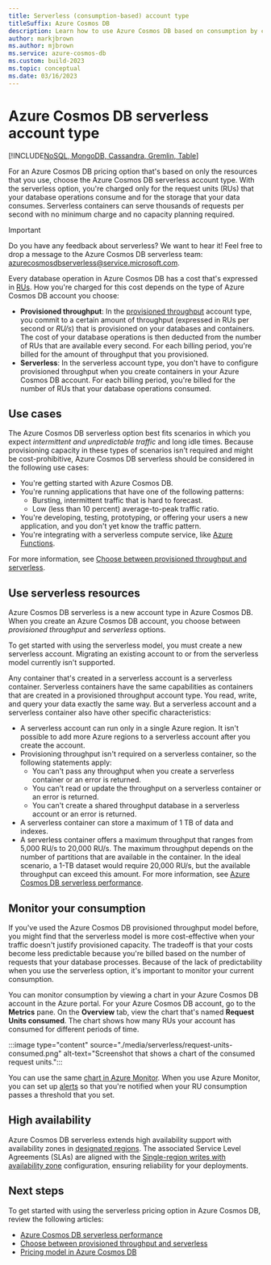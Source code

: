 ```yaml
---
title: Serverless (consumption-based) account type
titleSuffix: Azure Cosmos DB
description: Learn how to use Azure Cosmos DB based on consumption by choosing the serverless account type. Learn how the serverless model compares to the provisioned throughput model.
author: markjbrown
ms.author: mjbrown
ms.service: azure-cosmos-db
ms.custom: build-2023
ms.topic: conceptual
ms.date: 03/16/2023
---
```


# Azure Cosmos DB serverless account type

[!INCLUDE[NoSQL, MongoDB, Cassandra, Gremlin, Table](includes/appliesto-nosql-mongodb-cassandra-gremlin-table.md)]

For an Azure Cosmos DB pricing option that's based on only the resources that you use, choose the Azure Cosmos DB serverless account type. With the serverless option, you're charged only for the request units (RUs) that your database operations consume and for the storage that your data consumes. Serverless containers can serve thousands of requests per second with no minimum charge and no capacity planning required.

> [!IMPORTANT]
> Do you have any feedback about serverless? We want to hear it! Feel free to drop a message to the Azure Cosmos DB serverless team: [azurecosmosdbserverless@service.microsoft.com](mailto:azurecosmosdbserverless@service.microsoft.com).

Every database operation in Azure Cosmos DB has a cost that's expressed in [RUs](request-units.md). How you're charged for this cost depends on the type of Azure Cosmos DB account you choose:

- **Provisioned throughput**: In the [provisioned throughput](set-throughput.md) account type, you commit to a certain amount of throughput (expressed in RUs per second or *RU/s*) that is provisioned on your databases and containers. The cost of your database operations is then deducted from the number of RUs that are available every second. For each billing period, you're billed for the amount of throughput that you provisioned.
- **Serverless**: In the serverless account type, you don't have to configure provisioned throughput when you create containers in your Azure Cosmos DB account. For each billing period, you're billed for the number of RUs that your database operations consumed.

## Use cases

The Azure Cosmos DB serverless option best fits scenarios in which you expect *intermittent and unpredictable traffic* and long idle times. Because provisioning capacity in these types of scenarios isn't required and might be cost-prohibitive, Azure Cosmos DB serverless should be considered in the following use cases:

- You're getting started with Azure Cosmos DB.
- You're running applications that have one of the following patterns:
  - Bursting, intermittent traffic that is hard to forecast.
  - Low (less than 10 percent) average-to-peak traffic ratio.
- You're developing, testing, prototyping, or offering your users a new application, and you don't yet know the traffic pattern.
- You're integrating with a serverless compute service, like [Azure Functions](/azure/azure-functions/functions-overview).

For more information, see [Choose between provisioned throughput and serverless](throughput-serverless.md).

## Use serverless resources

Azure Cosmos DB serverless is a new account type in Azure Cosmos DB. When you create an Azure Cosmos DB account, you choose between *provisioned throughput* and *serverless* options.

To get started with using the serverless model, you must create a new serverless account. Migrating an existing account to or from the serverless model currently isn't supported.

Any container that's created in a serverless account is a serverless container. Serverless containers have the same capabilities as containers that are created in a provisioned throughput account type. You read, write, and query your data exactly the same way. But a serverless account and a serverless container also have other specific characteristics:

- A serverless account can run only in a single Azure region. It isn't possible to add more Azure regions to a serverless account after you create the account.
- Provisioning throughput isn't required on a serverless container, so the following statements apply:
  - You can't pass any throughput when you create a serverless container or an error is returned.
  - You can't read or update the throughput on a serverless container or an error is returned.
  - You can't create a shared throughput database in a serverless account or an error is returned.
- A serverless container can store a maximum of 1 TB of data and indexes.
- A serverless container offers a maximum throughput that ranges from 5,000 RU/s to 20,000 RU/s. The maximum throughput depends on the number of partitions that are available in the container. In the ideal scenario, a 1-TB dataset would require 20,000 RU/s, but the available throughput can exceed this amount. For more information, see [Azure Cosmos DB serverless performance](serverless-performance.md).

## Monitor your consumption

If you've used the Azure Cosmos DB provisioned throughput model before, you might find that the serverless model is more cost-effective when your traffic doesn't justify provisioned capacity. The tradeoff is that your costs become less predictable because you're billed based on the number of requests that your database processes. Because of the lack of predictability when you use the serverless option, it's important to monitor your current consumption.

You can monitor consumption by viewing a chart in your Azure Cosmos DB account in the Azure portal. For your Azure Cosmos DB account, go to the **Metrics** pane. On the **Overview** tab, view the chart that's named **Request Units consumed**. The chart shows how many RUs your account has consumed for different periods of time.

:::image type="content" source="./media/serverless/request-units-consumed.png" alt-text="Screenshot that shows a chart of the consumed request units.":::

You can use the same [chart in Azure Monitor](monitor-request-unit-usage.md). When you use Azure Monitor, you can set up [alerts](/azure/azure-monitor/alerts/alerts-metric-overview) so that you're notified when your RU consumption passes a threshold that you set.

## High availability

Azure Cosmos DB serverless extends high availability support with availability zones in [designated regions](/azure/reliability/availability-zones-region-support). The associated Service Level Agreements (SLAs) are aligned with the [Single-region writes with availability zone](../../articles/cosmos-db/high-availability.md#slas) configuration, ensuring reliability for your deployments.


## Next steps

To get started with using the serverless pricing option in Azure Cosmos DB, review the following articles:

- [Azure Cosmos DB serverless performance](serverless-performance.md)
- [Choose between provisioned throughput and serverless](throughput-serverless.md)
- [Pricing model in Azure Cosmos DB](how-pricing-works.md)
